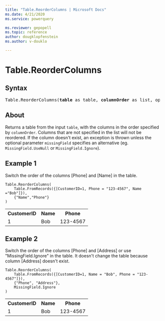 ```yaml
---
title: "Table.ReorderColumns | Microsoft Docs"
ms.date: 4/21/2020
ms.service: powerquery

ms.reviewer: gepopell
ms.topic: reference
author: dougklopfenstein
ms.author: v-douklo

---
```

# Table.ReorderColumns

## Syntax

<pre>
Table.ReorderColumns(<b>table</b> as table, <b>columnOrder</b> as list, optional <b>missingField</b> as nullable number) as table
</pre> 
  
## About  
Returns a table from the input `table`, with the columns in the order specified by `columnOrder`. Columns that are not specified in the list will not be reordered. If the column doesn't exist, an exception is thrown unless the optional parameter `missingField` specifies an alternative (eg. `MissingField.UseNull` or `MissingField.Ignore`).

## Example 1
Switch the order of the columns [Phone] and [Name] in the table.

```powerquery-m
Table.ReorderColumns(
    Table.FromRecords({[CustomerID=1, Phone = "123-4567", Name ="Bob"]}),
    {"Name","Phone"}
)
```

<table> <tr> <th>CustomerID</th> <th>Name</th> <th>Phone</th> </tr> <tr> <td>1</td> <td>Bob</td> <td>123-4567</td> </tr> </table>

## Example 2
Switch the order of the columns [Phone] and [Address] or use "MissingField.Ignore" in the table. It doesn't change the table because column [Address] doesn't exist.

```powerquery-m
Table.ReorderColumns(
    Table.FromRecords({[CustomerID=1, Name = "Bob", Phone = "123-4567"]}), 
    {"Phone", "Address"}, 
    MissingField.Ignore
)
```

<table> <tr> <th>CustomerID</th> <th>Name</th> <th>Phone</th> </tr> <tr> <td>1</td> <td>Bob</td> <td>123-4567</td> </tr> </table>

